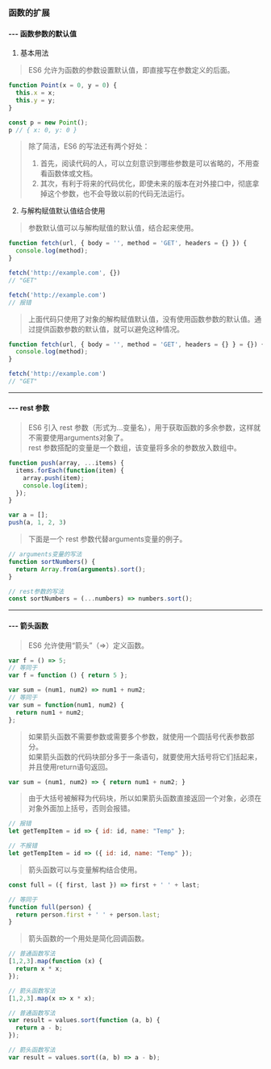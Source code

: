 ### 函数的扩展
#### --- 函数参数的默认值
1. 基本用法
> ES6 允许为函数的参数设置默认值，即直接写在参数定义的后面。
```javascript
function Point(x = 0, y = 0) {
  this.x = x;
  this.y = y;
}

const p = new Point();
p // { x: 0, y: 0 }
```
> 除了简洁，ES6 的写法还有两个好处：
> 1. 首先，阅读代码的人，可以立刻意识到哪些参数是可以省略的，不用查看函数体或文档。
> 2. 其次，有利于将来的代码优化，即使未来的版本在对外接口中，彻底拿掉这个参数，也不会导致以前的代码无法运行。
2. 与解构赋值默认值结合使用
> 参数默认值可以与解构赋值的默认值，结合起来使用。
```javascript
function fetch(url, { body = '', method = 'GET', headers = {} }) {
  console.log(method);
}

fetch('http://example.com', {})
// "GET"

fetch('http://example.com')
// 报错
```
> 上面代码只使用了对象的解构赋值默认值，没有使用函数参数的默认值。通过提供函数参数的默认值，就可以避免这种情况。
```javascript
function fetch(url, { body = '', method = 'GET', headers = {} } = {}) {
  console.log(method);
}

fetch('http://example.com')
// "GET"
```
---
#### --- rest 参数
> ES6 引入 rest 参数（形式为...变量名），用于获取函数的多余参数，这样就不需要使用arguments对象了。\
> rest 参数搭配的变量是一个数组，该变量将多余的参数放入数组中。
```javascript
function push(array, ...items) {
  items.forEach(function(item) {
    array.push(item);
    console.log(item);
  });
}

var a = [];
push(a, 1, 2, 3)
```
> 下面是一个 rest 参数代替arguments变量的例子。
```javascript
// arguments变量的写法
function sortNumbers() {
  return Array.from(arguments).sort();
}

// rest参数的写法
const sortNumbers = (...numbers) => numbers.sort();
```
---
#### --- 箭头函数
> ES6 允许使用“箭头”（=>）定义函数。
```javascript
var f = () => 5;
// 等同于
var f = function () { return 5 };

var sum = (num1, num2) => num1 + num2;
// 等同于
var sum = function(num1, num2) {
  return num1 + num2;
};
```
> 如果箭头函数不需要参数或需要多个参数，就使用一个圆括号代表参数部分。\
> 如果箭头函数的代码块部分多于一条语句，就要使用大括号将它们括起来，并且使用return语句返回。
```javascript
var sum = (num1, num2) => { return num1 + num2; }
```
> 由于大括号被解释为代码块，所以如果箭头函数直接返回一个对象，必须在对象外面加上括号，否则会报错。
```javascript
// 报错
let getTempItem = id => { id: id, name: "Temp" };

// 不报错
let getTempItem = id => ({ id: id, name: "Temp" });
```
> 箭头函数可以与变量解构结合使用。
```javascript
const full = ({ first, last }) => first + ' ' + last;

// 等同于
function full(person) {
  return person.first + ' ' + person.last;
}
```
> 箭头函数的一个用处是简化回调函数。
```javascript
// 普通函数写法
[1,2,3].map(function (x) {
  return x * x;
});

// 箭头函数写法
[1,2,3].map(x => x * x);

// 普通函数写法
var result = values.sort(function (a, b) {
  return a - b;
});

// 箭头函数写法
var result = values.sort((a, b) => a - b);
```
